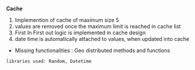**Cache** 
1. Implemention of cache of maximum size 5
2. values are removed once the maximum limit is reached in cache list
3. First In First out logic is implemented in cache design
4. date time is automatically attached to values, when updated into cache

- Missing functionalities : Geo distributed methods and functions 

`libraries used: Random, Datetime`